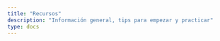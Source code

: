 ```yaml
---
title: "Recursos"
description: "Información general, tips para empezar y practicar"
type: docs
---
```

